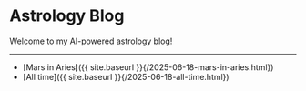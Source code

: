 # Astrology Blog

Welcome to my AI-powered astrology blog!

---

- [Mars in Aries]({{ site.baseurl }}{/2025-06-18-mars-in-aries.html})
- [All time]({{ site.baseurl }}{/2025-06-18-all-time.html})
